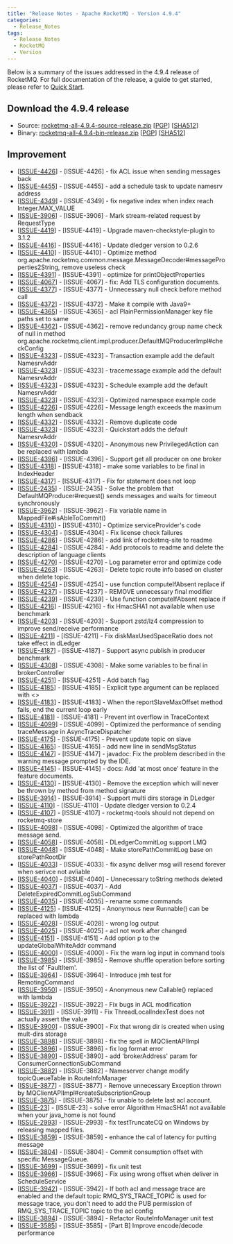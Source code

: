 ```yaml
---
title: "Release Notes - Apache RocketMQ - Version 4.9.4"
categories:
  - Release_Notes
tags:
  - Release_Notes
  - RocketMQ
  - Version
---
```


Below is a summary of the issues addressed in the 4.9.4 release of RocketMQ. For full documentation of the release, a guide to get started, please refer to <a href='/docs/quick-start/'>Quick Start</a>.

<h2> Download the 4.9.4 release</h2>
    
* Source: [rocketmq-all-4.9.4-source-release.zip](https://www.apache.org/dyn/closer.cgi?path=rocketmq/4.9.4/rocketmq-all-4.9.4-source-release.zip) [[PGP](https://www.apache.org/dist/rocketmq/4.9.4/rocketmq-all-4.9.4-source-release.zip.asc)] [[SHA512](https://www.apache.org/dist/rocketmq/4.9.4/rocketmq-all-4.9.4-source-release.zip.sha512)]
* Binary: [rocketmq-all-4.9.4-bin-release.zip](https://www.apache.org/dyn/closer.cgi?path=rocketmq/4.9.4/rocketmq-all-4.9.4-bin-release.zip) [[PGP](https://www.apache.org/dist/rocketmq/4.9.4/rocketmq-all-4.9.4-bin-release.zip.asc)] [[SHA512](https://www.apache.org/dist/rocketmq/4.9.4/rocketmq-all-4.9.4-bin-release.zip.sha512)]

## Improvement
<ul>
<li>[<a href='https://github.com/apache/rocketmq/issues/4426'>ISSUE-4426</a>] - [ISSUE-4426] - fix ACL issue when sending messages back</li>
<li>[<a href='https://github.com/apache/rocketmq/issues/4455'>ISSUE-4455</a>] - [ISSUE-4455] - add a schedule task to update namesrv address</li>
<li>[<a href='https://github.com/apache/rocketmq/issues/4349'>ISSUE-4349</a>] - [ISSUE-4349] - fix negative index when index reach Integer.MAX_VALUE</li>
<li>[<a href='https://github.com/apache/rocketmq/issues/3906'>ISSUE-3906</a>] - [ISSUE-3906] - Mark stream-related request by RequestType</li>
<li>[<a href='https://github.com/apache/rocketmq/issues/4419'>ISSUE-4419</a>] - [ISSUE-4419] - Upgrade maven-checkstyle-plugin to 3.1.2</li>
<li>[<a href='https://github.com/apache/rocketmq/issues/4416'>ISSUE-4416</a>] - [ISSUE-4416] - Update dledger version to 0.2.6</li>
<li>[<a href='https://github.com/apache/rocketmq/issues/4410'>ISSUE-4410</a>] - [ISSUE-4410] - Optimize method org.apache.rocketmq.common.message.MessageDecoder#messageProperties2String, remove useless check</li>
<li>[<a href='https://github.com/apache/rocketmq/issues/4391'>ISSUE-4391</a>] - [ISSUE-4391] - optimize for printObjectProperties</li>
<li>[<a href='https://github.com/apache/rocketmq/issues/4067'>ISSUE-4067</a>] - [ISSUE-4067] - fix: Add TLS configuration documents.</li>
<li>[<a href='https://github.com/apache/rocketmq/issues/4377'>ISSUE-4377</a>] - [ISSUE-4377] - Unnecessary null check before method call</li>
<li>[<a href='https://github.com/apache/rocketmq/issues/4372'>ISSUE-4372</a>] - [ISSUE-4372] - Make it compile with Java9+</li>
<li>[<a href='https://github.com/apache/rocketmq/issues/4365'>ISSUE-4365</a>] - [ISSUE-4365] - acl PlainPermissionManager key file paths set to same</li>
<li>[<a href='https://github.com/apache/rocketmq/issues/4362'>ISSUE-4362</a>] - [ISSUE-4362] - remove redundancy group name check of null in method org.apache.rocketmq.client.impl.producer.DefaultMQProducerImpl#checkConfig</li>
<li>[<a href='https://github.com/apache/rocketmq/issues/4323'>ISSUE-4323</a>] - [ISSUE-4323] - Transaction example add the default NamesrvAddr</li>
<li>[<a href='https://github.com/apache/rocketmq/issues/4323'>ISSUE-4323</a>] - [ISSUE-4323] - tracemessage example add the default NamesrvAddr</li>
<li>[<a href='https://github.com/apache/rocketmq/issues/4323'>ISSUE-4323</a>] - [ISSUE-4323] - Schedule example add the default NamesrvAddr</li>
<li>[<a href='https://github.com/apache/rocketmq/issues/4323'>ISSUE-4323</a>] - [ISSUE-4323] - Optimized namespace example code</li>
<li>[<a href='https://github.com/apache/rocketmq/issues/4226'>ISSUE-4226</a>] - [ISSUE-4226] - Message length exceeds the maximum length when sendback</li>
<li>[<a href='https://github.com/apache/rocketmq/issues/4332'>ISSUE-4332</a>] - [ISSUE-4332] - Remove duplicate code</li>
<li>[<a href='https://github.com/apache/rocketmq/issues/4323'>ISSUE-4323</a>] - [ISSUE-4323] - Quickstart adds the default NamesrvAddr</li>
<li>[<a href='https://github.com/apache/rocketmq/issues/4320'>ISSUE-4320</a>] - [ISSUE-4320] - Anonymous new PrivilegedAction can be replaced with lambda</li>
<li>[<a href='https://github.com/apache/rocketmq/issues/4320'>ISSUE-4396</a>] - [ISSUE-4396] - Support get all producer on one broker</li>
<li>[<a href='https://github.com/apache/rocketmq/issues/4318'>ISSUE-4318</a>] - [ISSUE-4318] - make some variables to be final in IndexHeader</li>
<li>[<a href='https://github.com/apache/rocketmq/issues/4317'>ISSUE-4317</a>] - [ISSUE-4317] - Fix for statement does not loop</li>
<li>[<a href='https://github.com/apache/rocketmq/issues/2435'>ISSUE-2435</a>] - [ISSUE-2435] - Solve the problem that DefaultMQProducer#request() sends messages and waits for timeout synchronously</li>
<li>[<a href='https://github.com/apache/rocketmq/issues/3962'>ISSUE-3962</a>] - [ISSUE-3962] - Fix variable name in MappedFile#isAbleToCommit()</li>
<li>[<a href='https://github.com/apache/rocketmq/issues/4310'>ISSUE-4310</a>] - [ISSUE-4310] - Optimize serviceProvider's code</li>
<li>[<a href='https://github.com/apache/rocketmq/issues/4304'>ISSUE-4304</a>] - [ISSUE-4304] - Fix license check failures</li>
<li>[<a href='https://github.com/apache/rocketmq/issues/4286'>ISSUE-4286</a>] - [ISSUE-4286] - add link of rocketmq-site to readme</li>
<li>[<a href='https://github.com/apache/rocketmq/issues/4284'>ISSUE-4284</a>] - [ISSUE-4284] - Add protocols to readme and delete the description of language clients</li>
<li>[<a href='https://github.com/apache/rocketmq/issues/4270'>ISSUE-4270</a>] - [ISSUE-4270] - Log parameter error and optimize code</li>
<li>[<a href='https://github.com/apache/rocketmq/issues/4263'>ISSUE-4263</a>] - [ISSUE-4263] - Delete topic route info based on cluster when delete topic.</li>
<li>[<a href='https://github.com/apache/rocketmq/issues/4254'>ISSUE-4254</a>] - [ISSUE-4254] - use function computeIfAbsent replace if</li>
<li>[<a href='https://github.com/apache/rocketmq/issues/4237'>ISSUE-4237</a>] - [ISSUE-4237] - REMOVE unnecessary final modifier</li>
<li>[<a href='https://github.com/apache/rocketmq/issues/4239'>ISSUE-4239</a>] - [ISSUE-4239] - Use function computeIfAbsent replace if</li>
<li>[<a href='https://github.com/apache/rocketmq/issues/4216'>ISSUE-4216</a>] - [ISSUE-4216] - fix HmacSHA1 not available when use benchmark</li>
<li>[<a href='https://github.com/apache/rocketmq/issues/4203'>ISSUE-4203</a>] - [ISSUE-4203] - Support zstd/lz4 compression to improve send/receive performance</li>
<li>[<a href='https://github.com/apache/rocketmq/issues/4211'>ISSUE-4211</a>] - [ISSUE-4211] - Fix diskMaxUsedSpaceRatio does not take effect in dLedger</li>
<li>[<a href='https://github.com/apache/rocketmq/issues/4187'>ISSUE-4187</a>] - [ISSUE-4187] - Support async publish in producer benchmark</li>

<li>[<a href='https://github.com/apache/rocketmq/issues/4308'>ISSUE-4308</a>] - [ISSUE-4308] - Make some variables to be final in brokerController</li>
<li>[<a href='https://github.com/apache/rocketmq/issues/4251'>ISSUE-4251</a>] - [ISSUE-4251] - Add batch flag</li>

<li>[<a href='https://github.com/apache/rocketmq/issues/4185'>ISSUE-4185</a>] - [ISSUE-4185] - Explicit type argument can be replaced with <></li>
<li>[<a href='https://github.com/apache/rocketmq/issues/4183'>ISSUE-4183</a>] - [ISSUE-4183] - When the reportSlaveMaxOffset method fails, end the current loop early</li>
<li>[<a href='https://github.com/apache/rocketmq/issues/4181'>ISSUE-4181</a>] - [ISSUE-4181] - Prevent int overflow in TraceContext</li>
<li>[<a href='https://github.com/apache/rocketmq/issues/4099'>ISSUE-4099</a>] - [ISSUE-4099] - Optimized the performance of sending traceMessage in AsyncTraceDispatcher</li>
<li>[<a href='https://github.com/apache/rocketmq/issues/4175'>ISSUE-4175</a>] - [ISSUE-4175] - Prevent update topic on slave</li>
<li>[<a href='https://github.com/apache/rocketmq/issues/4165'>ISSUE-4165</a>] - [ISSUE-4165] - add new line in sendMsgStatus</li>
<li>[<a href='https://github.com/apache/rocketmq/issues/4147'>ISSUE-4147</a>] - [ISSUE-4147] - javadoc: Fix the problem described in the warning message prompted by the IDE.</li>
<li>[<a href='https://github.com/apache/rocketmq/issues/4145'>ISSUE-4145</a>] - [ISSUE-4145] - docs: Add 'at most once' feature in the feature documents.</li>
<li>[<a href='https://github.com/apache/rocketmq/issues/4130'>ISSUE-4130</a>] - [ISSUE-4130] - Remove the exception which will never be thrown by method from method signature</li>
<li>[<a href='https://github.com/apache/rocketmq/issues/3914'>ISSUE-3914</a>] - [ISSUE-3914] - Support multi dirs storage in DLedger</li>
<li>[<a href='https://github.com/apache/rocketmq/issues/4110'>ISSUE-4110</a>] - [ISSUE-4110] - Update dledger version to 0.2.4</li>
<li>[<a href='https://github.com/apache/rocketmq/issues/4107'>ISSUE-4107</a>] - [ISSUE-4107] - rocketmq-tools should not depend on rocketmq-store</li>
<li>[<a href='https://github.com/apache/rocketmq/issues/4098'>ISSUE-4098</a>] - [ISSUE-4098] - Optimized the algorithm of trace message send.</li>
<li>[<a href='https://github.com/apache/rocketmq/issues/4058'>ISSUE-4058</a>] - [ISSUE-4058] - DLedgerCommitLog support LMQ</li>
<li>[<a href='https://github.com/apache/rocketmq/issues/4048'>ISSUE-4048</a>] - [ISSUE-4048] - Make storePathCommitLog base on storePathRootDir</li>
<li>[<a href='https://github.com/apache/rocketmq/issues/4033'>ISSUE-4033</a>] - [ISSUE-4033] - fix async deliver msg will resend forever when serivce not avliable</li>
<li>[<a href='https://github.com/apache/rocketmq/issues/4040'>ISSUE-4040</a>] - [ISSUE-4040] - Unnecessary  toString methods deleted</li>
<li>[<a href='https://github.com/apache/rocketmq/issues/4037'>ISSUE-4037</a>] - [ISSUE-4037] - Add DeleteExpiredCommitLogSubCommand</li>
<li>[<a href='https://github.com/apache/rocketmq/issues/4035'>ISSUE-4035</a>] - [ISSUE-4035] - rename some commands</li>
<li>[<a href='https://github.com/apache/rocketmq/issues/4125'>ISSUE-4125</a>] - [ISSUE-4125] - Anonymous new Runnable() can be replaced with lambda</li>
<li>[<a href='https://github.com/apache/rocketmq/issues/4028'>ISSUE-4028</a>] - [ISSUE-4028] - wrong log output</li>
<li>[<a href='https://github.com/apache/rocketmq/issues/4025'>ISSUE-4025</a>] - [ISSUE-4025] - acl not work after changed</li>
<li>[<a href='https://github.com/apache/rocketmq/issues/4151'>ISSUE-4151</a>] - [ISSUE-4151] - Add option p to the updateGlobalWhiteAddr command</li>
<li>[<a href='https://github.com/apache/rocketmq/issues/4000'>ISSUE-4000</a>] - [ISSUE-4000] - Fix the warn log input in command tools</li>
<li>[<a href='https://github.com/apache/rocketmq/issues/3985'>ISSUE-3985</a>] - [ISSUE-3985] - Remove shuffle operation before sorting the list of 'FaultItem'.</li>
<li>[<a href='https://github.com/apache/rocketmq/issues/3964'>ISSUE-3964</a>] - [ISSUE-3964] - Introduce jmh test for RemotingCommand</li>
<li>[<a href='https://github.com/apache/rocketmq/issues/3950'>ISSUE-3950</a>] - [ISSUE-3950] - Anonymous new Callable()  replaced with lambda</li>
<li>[<a href='https://github.com/apache/rocketmq/issues/3922'>ISSUE-3922</a>] - [ISSUE-3922] - Fix bugs in ACL modification</li>
<li>[<a href='https://github.com/apache/rocketmq/issues/3911'>ISSUE-3911</a>] - [ISSUE-3911] - Fix ThreadLocalIndexTest does not actually assert the value</li>
<li>[<a href='https://github.com/apache/rocketmq/issues/3900'>ISSUE-3900</a>] - [ISSUE-3900] - Fix that wrong dir is created when using mult-dirs storage</li>
<li>[<a href='https://github.com/apache/rocketmq/issues/3898'>ISSUE-3898</a>] - [ISSUE-3898] - fix the spell in MQClientAPIImpl</li>
<li>[<a href='https://github.com/apache/rocketmq/issues/3896'>ISSUE-3896</a>] - [ISSUE-3896] - fix log format error</li>
<li>[<a href='https://github.com/apache/rocketmq/issues/3890'>ISSUE-3890</a>] - [ISSUE-3890] - add 'brokerAddress' param for ConsumerConnectionSubCommand</li>
<li>[<a href='https://github.com/apache/rocketmq/issues/3882'>ISSUE-3882</a>] - [ISSUE-3882] - Nameserver change modify topicQueueTable in RouteInfoManager</li>
<li>[<a href='https://github.com/apache/rocketmq/issues/3877'>ISSUE-3877</a>] - [ISSUE-3877] - Remove unnecessary Exception thrown by MQClientAPIImpl#createSubscriptionGroup</li>
<li>[<a href='https://github.com/apache/rocketmq/issues/3875'>ISSUE-3875</a>] - [ISSUE-3875] - fix unable to delete last acl account.</li>
<li>[<a href='https://github.com/apache/rocketmq/issues/23'>ISSUE-23</a>] - [ISSUE-23] - solve error Algorithm HmacSHA1 not available when your java_home is not found</li>
<li>[<a href='https://github.com/apache/rocketmq/issues/2993'>ISSUE-2993</a>] - [ISSUE-2993] - fix testTruncateCQ on Windows by releasing mapped files.</li>
<li>[<a href='https://github.com/apache/rocketmq/issues/3859'>ISSUE-3859</a>] - [ISSUE-3859] - enhance the cal of latency for putting message</li>
<li>[<a href='https://github.com/apache/rocketmq/issues/3804'>ISSUE-3804</a>] - [ISSUE-3804] - Commit consumption offset with specific MessageQueue.</li>
<li>[<a href='https://github.com/apache/rocketmq/issues/3699'>ISSUE-3699</a>] - [ISSUE-3699] - fix unit test</li>
<li>[<a href='https://github.com/apache/rocketmq/issues/3966'>ISSUE-3966</a>] - [ISSUE-3966] - Fix using wrong offset when deliver in ScheduleService</li>
<li>[<a href='https://github.com/apache/rocketmq/issues/3942'>ISSUE-3942</a>] - [ISSUE-3942] - If both acl and message trace are enabled and the default topic RMQ_SYS_TRACE_TOPIC is used for message trace, you don't need to add the PUB permission of RMQ_SYS_TRACE_TOPIC topic to the acl config</li>
<li>[<a href='https://github.com/apache/rocketmq/issues/3894'>ISSUE-3894</a>] - [ISSUE-3894] - Refactor RouteInfoManager unit test</li>
<li>[<a href='https://github.com/apache/rocketmq/issues/3585'>ISSUE-3585</a>] - [ISSUE-3585] - [Part B] Improve encode/decode performance</li>
</ul>


